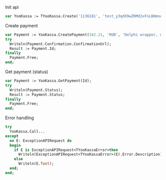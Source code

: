 Init api
```pascal
var YooKassa := TYooKassa.Create('1136181', 'test_y3qdX9wZRMd2xFnLBHmnAZwziLCpv5UgBEpr4NRh2HA');
```

Create payment
```pascal
var Payment := YooKassa.CreatePayment(342.21, 'RUB', 'Delphi wrapper, привет', '');
try
  Writeln(Payment.Confirmation.ConfirmationUrl);
  Result := Payment.Id;
finally
  Payment.Free;
end;
```

Get payment (status)
```pascal
var Payment := YooKassa.GetPayment(Id);
try
  Writeln(Payment.Status);
  Result := Payment.Status;
finally
  Payment.Free;
end;
```

Error handling
```pascal
try
  YooKassa.Call...
except
  on E: ExceptionAPIRequest do
  begin
    if E is ExceptionAPIRequest<TYooKassaError>then
      Writeln(ExceptionAPIRequest<TYooKassaError>(E).Error.Description)
    else
      Writeln(E.Text);
  end;
end;
```
